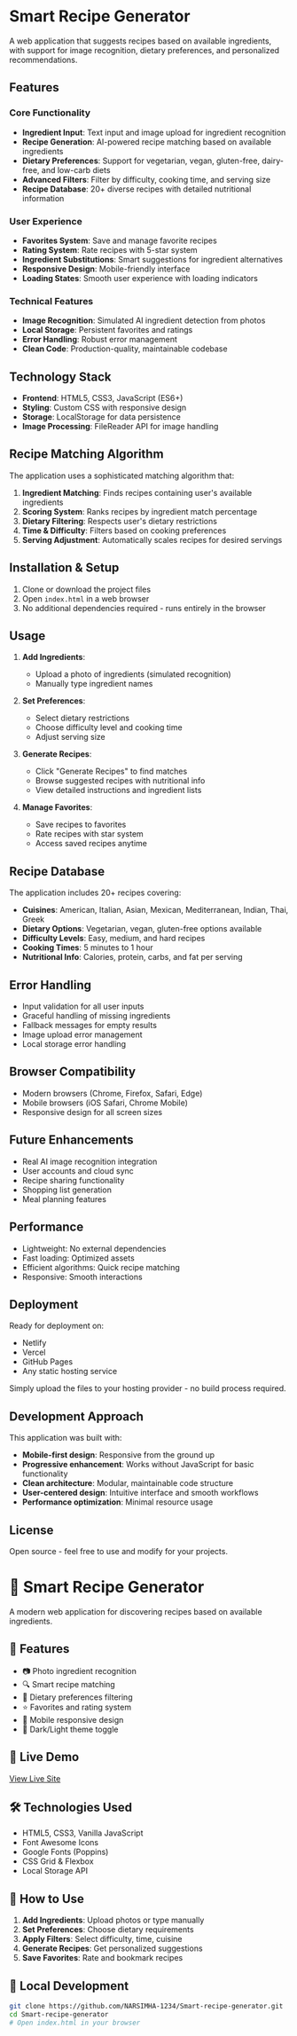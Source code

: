 # Smart Recipe Generator

A web application that suggests recipes based on available ingredients, with support for image recognition, dietary preferences, and personalized recommendations.

## Features

### Core Functionality
- **Ingredient Input**: Text input and image upload for ingredient recognition
- **Recipe Generation**: AI-powered recipe matching based on available ingredients
- **Dietary Preferences**: Support for vegetarian, vegan, gluten-free, dairy-free, and low-carb diets
- **Advanced Filters**: Filter by difficulty, cooking time, and serving size
- **Recipe Database**: 20+ diverse recipes with detailed nutritional information

### User Experience
- **Favorites System**: Save and manage favorite recipes
- **Rating System**: Rate recipes with 5-star system
- **Ingredient Substitutions**: Smart suggestions for ingredient alternatives
- **Responsive Design**: Mobile-friendly interface
- **Loading States**: Smooth user experience with loading indicators

### Technical Features
- **Image Recognition**: Simulated AI ingredient detection from photos
- **Local Storage**: Persistent favorites and ratings
- **Error Handling**: Robust error management
- **Clean Code**: Production-quality, maintainable codebase

## Technology Stack

- **Frontend**: HTML5, CSS3, JavaScript (ES6+)
- **Styling**: Custom CSS with responsive design
- **Storage**: LocalStorage for data persistence
- **Image Processing**: FileReader API for image handling

## Recipe Matching Algorithm

The application uses a sophisticated matching algorithm that:

1. **Ingredient Matching**: Finds recipes containing user's available ingredients
2. **Scoring System**: Ranks recipes by ingredient match percentage
3. **Dietary Filtering**: Respects user's dietary restrictions
4. **Time & Difficulty**: Filters based on cooking preferences
5. **Serving Adjustment**: Automatically scales recipes for desired servings

## Installation & Setup

1. Clone or download the project files
2. Open `index.html` in a web browser
3. No additional dependencies required - runs entirely in the browser

## Usage

1. **Add Ingredients**: 
   - Upload a photo of ingredients (simulated recognition)
   - Manually type ingredient names
   
2. **Set Preferences**:
   - Select dietary restrictions
   - Choose difficulty level and cooking time
   - Adjust serving size

3. **Generate Recipes**:
   - Click "Generate Recipes" to find matches
   - Browse suggested recipes with nutritional info
   - View detailed instructions and ingredient lists

4. **Manage Favorites**:
   - Save recipes to favorites
   - Rate recipes with star system
   - Access saved recipes anytime

## Recipe Database

The application includes 20+ recipes covering:
- **Cuisines**: American, Italian, Asian, Mexican, Mediterranean, Indian, Thai, Greek
- **Dietary Options**: Vegetarian, vegan, gluten-free options available
- **Difficulty Levels**: Easy, medium, and hard recipes
- **Cooking Times**: 5 minutes to 1 hour
- **Nutritional Info**: Calories, protein, carbs, and fat per serving

## Error Handling

- Input validation for all user inputs
- Graceful handling of missing ingredients
- Fallback messages for empty results
- Image upload error management
- Local storage error handling

## Browser Compatibility

- Modern browsers (Chrome, Firefox, Safari, Edge)
- Mobile browsers (iOS Safari, Chrome Mobile)
- Responsive design for all screen sizes

## Future Enhancements

- Real AI image recognition integration
- User accounts and cloud sync
- Recipe sharing functionality
- Shopping list generation
- Meal planning features

## Performance

- Lightweight: No external dependencies
- Fast loading: Optimized assets
- Efficient algorithms: Quick recipe matching
- Responsive: Smooth interactions

## Deployment

Ready for deployment on:
- Netlify
- Vercel
- GitHub Pages
- Any static hosting service

Simply upload the files to your hosting provider - no build process required.

## Development Approach

This application was built with:
- **Mobile-first design**: Responsive from the ground up
- **Progressive enhancement**: Works without JavaScript for basic functionality
- **Clean architecture**: Modular, maintainable code structure
- **User-centered design**: Intuitive interface and smooth workflows
- **Performance optimization**: Minimal resource usage

## License

Open source - feel free to use and modify for your projects.



# 🍳 Smart Recipe Generator

A modern web application for discovering recipes based on available ingredients.

## 🌟 Features
- 📷 Photo ingredient recognition
- 🔍 Smart recipe matching
- 🥗 Dietary preferences filtering
- ⭐ Favorites and rating system
- 📱 Mobile responsive design
- 🌙 Dark/Light theme toggle

## 🚀 Live Demo
[View Live Site](https://your-netlify-url.netlify.app)

## 🛠️ Technologies Used
- HTML5, CSS3, Vanilla JavaScript
- Font Awesome Icons
- Google Fonts (Poppins)
- CSS Grid & Flexbox
- Local Storage API

## 📱 How to Use
1. **Add Ingredients**: Upload photos or type manually
2. **Set Preferences**: Choose dietary requirements
3. **Apply Filters**: Select difficulty, time, cuisine
4. **Generate Recipes**: Get personalized suggestions
5. **Save Favorites**: Rate and bookmark recipes

## 🔧 Local Development
```bash
git clone https://github.com/NARSIMHA-1234/Smart-recipe-generator.git
cd Smart-recipe-generator
# Open index.html in your browser
